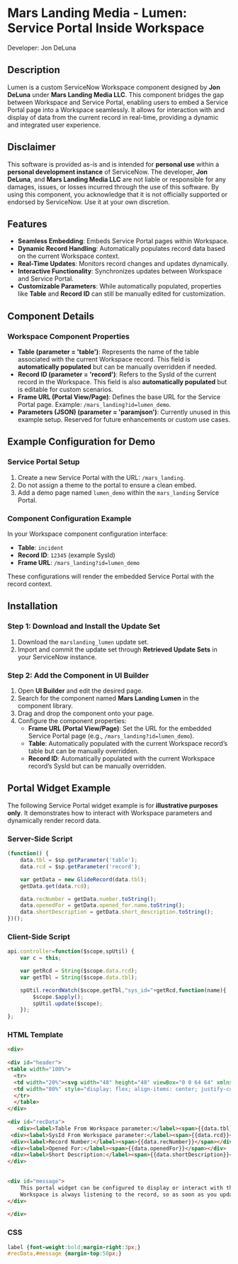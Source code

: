 # Mars Landing Media - Lumen: Service Portal Inside Workspace
Developer: Jon DeLuna
## Description

Lumen is a custom ServiceNow Workspace component designed by **Jon DeLuna** under **Mars Landing Media LLC**. This component bridges the gap between Workspace and Service Portal, enabling users to embed a Service Portal page into a Workspace seamlessly. It allows for interaction with and display of data from the current record in real-time, providing a dynamic and integrated user experience.

## Disclaimer

This software is provided as-is and is intended for **personal use** within a **personal development instance** of ServiceNow. The developer, **Jon DeLuna**, and **Mars Landing Media LLC** are not liable or responsible for any damages, issues, or losses incurred through the use of this software. By using this component, you acknowledge that it is not officially supported or endorsed by ServiceNow. Use it at your own discretion.


## Features

- **Seamless Embedding**: Embeds Service Portal pages within Workspace.
- **Dynamic Record Handling**: Automatically populates record data based on the current Workspace context.
- **Real-Time Updates**: Monitors record changes and updates dynamically.
- **Interactive Functionality**: Synchronizes updates between Workspace and Service Portal.
- **Customizable Parameters**: While automatically populated, properties like **Table** and **Record ID** can still be manually edited for customization.

## Component Details

### Workspace Component Properties

- **Table (parameter = 'table')**: Represents the name of the table associated with the current Workspace record. This field is **automatically populated** but can be manually overridden if needed.
- **Record ID (parameter = 'record')**: Refers to the SysId of the current record in the Workspace. This field is also **automatically populated** but is editable for custom scenarios.
- **Frame URL (Portal View/Page)**: Defines the base URL for the Service Portal page. Example: `/mars_landing?id=lumen_demo`.
- **Parameters (JSON) (parameter = 'paramjson')**: Currently unused in this example setup. Reserved for future enhancements or custom use cases.

## Example Configuration for Demo

### Service Portal Setup
1. Create a new Service Portal with the URL: `/mars_landing`.
2. Do not assign a theme to the portal to ensure a clean embed.
3. Add a demo page named `lumen_demo` within the `mars_landing` Service Portal.

### Component Configuration Example
In your Workspace component configuration interface:
- **Table**: `incident`
- **Record ID**: `12345` (example SysId)
- **Frame URL**: `/mars_landing?id=lumen_demo`

These configurations will render the embedded Service Portal with the record context.

## Installation

### Step 1: Download and Install the Update Set
1. Download the `marslanding_lumen` update set.
2. Import and commit the update set through **Retrieved Update Sets** in your ServiceNow instance.

### Step 2: Add the Component in UI Builder
1. Open **UI Builder** and edit the desired page.
2. Search for the component named **Mars Landing Lumen** in the component library.
3. Drag and drop the component onto your page.
4. Configure the component properties:
   - **Frame URL (Portal View/Page)**: Set the URL for the embedded Service Portal page (e.g., `/mars_landing?id=lumen_demo`).
   - **Table**: Automatically populated with the current Workspace record’s table but can be manually overridden.
   - **Record ID**: Automatically populated with the current Workspace record’s SysId but can be manually overridden.

## Portal Widget Example

The following Service Portal widget example is for **illustrative purposes only**. It demonstrates how to interact with Workspace parameters and dynamically render record data.

### Server-Side Script
```javascript
(function() {
    data.tbl = $sp.getParameter('table');
    data.rcd = $sp.getParameter('record');

    var getData = new GlideRecord(data.tbl);
    getData.get(data.rcd);

    data.recNumber = getData.number.toString();
    data.openedFor = getData.opened_for.name.toString();
    data.shortDescription = getData.short_description.toString();
})();
```
### Client-Side Script
```javascript
api.controller=function($scope,spUtil) {
    var c = this;

    var getRcd = String($scope.data.rcd);
    var getTbl = String($scope.data.tbl);

    spUtil.recordWatch($scope,getTbl,"sys_id="+getRcd,function(name){
        $scope.$apply();
        spUtil.update($scope);
    });
};
```


### HTML Template
```html
<div>
  
<div id="header">
<table width="100%">
  <tr>
  <td width="20%"><svg width="48" height="48" viewBox="0 0 64 64" xmlns="http://www.w3.org/2000/svg" fill="#000000"><g id="SVGRepo_bgCarrier" stroke-width="0"></g><g id="SVGRepo_tracerCarrier" stroke-linecap="round" stroke-linejoin="round"></g><g id="SVGRepo_iconCarrier"> <path d="m16.59 14a24.69 24.69 0 0 1 11.06-6.52c6.56-1.63 11.81-1 15.37 1.25s4.63 4.37 4.63 4.37l2.35-1.75s-2.31-5.5 2.57-6.81 5.81 2.69 5.62 5.81-2.35 3.75-3.19 3.88a9.11 9.11 0 0 1 -2.69-.44l-2.68 4a15.54 15.54 0 0 1 1.48 6.21 37.51 37.51 0 0 1 -.11 5.58s3.59 1.5 3.71 1.5 2.92-1 3.92-.17.71 1.59.71 1.59 2 0 1.54 1.75a2.75 2.75 0 0 1 -1.67 2.08 1.16 1.16 0 0 1 .5 1.54 2.64 2.64 0 0 1 -3.27 1.13 6.39 6.39 0 0 1 -2.33-3.17 8 8 0 0 1 -.29-1.54l-3.17-1s-2.58 8.62-3.71 12.16-1.79 5.84-1.79 5.84 3.87 0 4.33 1.91.42 4.92 0 5.21-5 .67-8.41.67-4.54-.79-4.5-1.33 0-7.55-.25-7.67a16.22 16.22 0 0 0 -4 0c-1.67.16-2.88.62-2.92 1s.25 7.29 0 7.75-6.25.95-10.17 1-4.58 0-4.58-.42-.67-5 .63-5.71a19 19 0 0 1 4.7-1s-2.87-7.83-4.29-11.75-2.37-6.92-2.37-6.92l-3.25.97s.29 1.62-.5 2.21-2.25 1-3 0a2.48 2.48 0 0 1 -.34-2.09 2.75 2.75 0 0 1 -1.33-2.41c.21-1.46.79-2 1.13-2.17a2.63 2.63 0 0 1 .87-.08s.87-1.63 2.1-1.3a1.59 1.59 0 0 1 1.3 1.34l2.25-.84a16.34 16.34 0 0 1 -.13-7 11.6 11.6 0 0 1 2.29-5.25l-4.41-4.62a5.46 5.46 0 0 1 -4.13.92c-2.17-.55-4.17-2.71-2.44-6s7.27-3.59 8.63-1.71 0 4.33 0 4.33z" fill="#1d1d1b"></path> <path d="m8.32 31.37-.55-.87s.21-1 1.05-.63 1 1.59 1.12 1.54 2.5-.95 2.63-.7.54 2.41.54 2.41-4 1-4 1.25.33 1.63-.21 2.09-1.33.5-1.5.16-.29-1.16 0-1.21.58-.2.58-.33-.08-.71-.08-.71-1 .34-1.5-.21-.92-2.08-.4-2.45a1.38 1.38 0 0 1 1.54-.09c.19.25.78-.25.78-.25z" fill="#ddc07c"></path> <path d="m12.15 31.41c.08.13.29.71.08.84a2.35 2.35 0 0 1 -.79.12s-.37-.54-.21-.66a4.31 4.31 0 0 1 .92-.3z" fill="#1d1d1b"></path> <path d="m8.48 6c1.73-.32 3.21.41 3.46 2s-1.83 4-3.25 4.58-3.33.46-4.12-.75-1.05-4.92 3.91-5.83z" fill="#fab900"></path> <path d="m12 11.21a37.25 37.25 0 0 1 4 3.79 5 5 0 0 1 -.75 1.29s-4.25-3.67-4.1-3.88.85-1.2.85-1.2z" fill="#ddc07c"></path> <path d="m52.9 5.75c1.41-.46 3.83-.21 4.37 3.08s-1.5 4.54-3.54 4.13a3.52 3.52 0 0 1 -2.87-3.88c.08-1.83.87-2.96 2.04-3.33z" fill="#fab900"></path> <path d="m50.52 12.16c.13.17 1.21 1 1.09 1.17s-2.29 3-2.29 3a19.78 19.78 0 0 1 -1-2.21c.04-.12 2.2-1.96 2.2-1.96z" fill="#ddc07c"></path> <path d="m25.27 9.71c2.44-1.12 8.67-1.92 13-1.25s8.73 5.87 9.73 9.54a50.26 50.26 0 0 1 1.34 7.58s-3.63-2.16-3.8-2-.2.75-.08.84 3.79 1.66 3.88 2 0 2.58 0 2.58a33.71 33.71 0 0 0 -3.63-1.58c-.08.12-.46.62 0 .75a22.81 22.81 0 0 1 3.46 2c0 .16-.33 2.7-.33 2.7s-2.75-1.54-2.88-1.5-.29.59-.12.63 2.87 1.67 2.83 1.92-3.67 11.83-3.81 11.87a21.14 21.14 0 0 1 -2.17-.92s-.33.59-.17.67 2.13.87 2 1.08-.38 1-.38 1a13.08 13.08 0 0 0 -2.33-1.08c-.13.12-.34.42-.13.58a23.7 23.7 0 0 1 2.32 1.09c0 .16 0 .83-.12.83a22.27 22.27 0 0 0 -2.52-1.04c-.21.08-.46.5-.21.66s2.46 1.09 2.42 1.34a5.33 5.33 0 0 1 -.38.87 22.57 22.57 0 0 0 -2.25-1.29c-.12 0-.29.62-.17.71a13.53 13.53 0 0 1 2 1.29c0 .12-2.66.29-2.7.62a1.91 1.91 0 0 0 0 .92c.08.17 3 0 4.83.25s2.63.21 2.71.67.29 3.29 0 3.37-5.71 0-7.08-.08-2.13-.33-2.13-.58-.08-7.75-.29-8-3.25-.63-5.71-.5a14 14 0 0 0 -4.46 1 8.58 8.58 0 0 0 -1.29-1.05c-.17 0-.58.3-.46.5s1.25 1.13 1.25 1.25a4 4 0 0 1 -.08.5 20.39 20.39 0 0 0 -3-1.87c-.17.12-.37.62-.17.75a29.24 29.24 0 0 1 3.13 2.33c0 .21.08 1.21.08 1.21s-2.62-1.75-2.79-1.5-.21.79-.08.88 2.79 1.25 2.83 1.54a22.45 22.45 0 0 1 0 3.75c-.16.21-10.62 1-10.75.58s-.12-3.5.17-3.71 6.46-1 6.54-1.21.08-.75-.12-.79-1.38 0-1.42-.08-5.54-14.13-6.75-19.21-1.67-11.83 1.97-16.62 5.27-5.42 8.27-6.79z" fill="#8ec480"></path> <g fill="#1d1d1b"> <path d="m33.32 11.62c.33 0 .33 1 .2 1a11.13 11.13 0 0 0 -6.79 1.88c-3.37 2.33-3.75 3.17-4 3.08s-.7-.25-.62-.46a14.07 14.07 0 0 1 11.17-5.54z"></path> <path d="m43.9 14.91a5.07 5.07 0 0 1 2.17 1.21c0 .21 0 .59-.21.46a16.21 16.21 0 0 1 -2-1c-.09-.17-.17-.5.04-.67z"></path> <path d="m44.57 17.71s2.79 1.12 3 1.7.33.71.08.67a18.75 18.75 0 0 1 -3.17-1.58c-.04-.21-.04-.71.09-.79z"></path> <path d="m45.07 20.83a19.27 19.27 0 0 1 3.08 1.71c.08.29.37.71 0 .54a28.64 28.64 0 0 1 -3.21-1.54 3.11 3.11 0 0 1 .13-.71z"></path> </g> <path d="m51.19 30.58c.17.08 3.58 1.54 3.71 1.58s2-.87 3-.58.75.83.66 1.08-.37.75-.16.92.21.29.33.29.54-.62.88-.41a1.16 1.16 0 0 1 .12 1.54 5.3 5.3 0 0 1 -1.58 1.21c-.17 0-.25.5-.08.62s1.08.42.87.79a1.58 1.58 0 0 1 -2.42.46c-1.2-1-1.58-3.67-1.62-3.87a2.43 2.43 0 0 0 -.5-.92 35.91 35.91 0 0 1 -3.5-1.13c0-.16.29-1.58.29-1.58z" fill="#ddc07c"></path> <path d="m32.57 39.08c.16 0 3.66.42 6.2-.83s4.09-3.25 4.42-3.17.79.58.71.75a10 10 0 0 1 -4.63 4.17c-3.16 1.41-6.29 1.54-6.54 1.29s-.58-2.13-.16-2.21z" fill="#1d1d1b"></path> <path d="m30.69 18.16c3.71-.82 9.08.21 11.17 4.63s1.54 10.33-3.29 13.08-11.3 2.67-14.3-.21-5.16-14.91 6.42-17.5z" fill="#1d1d1b"></path> <path d="m30.93 19.49c3.2-.71 7.84.18 9.64 4s1.33 8.92-2.84 11.29-9.73 2.3-12.34-.18-4.46-12.88 5.54-15.11z" fill="#e6e4da"></path> <path d="m31.46 25a3 3 0 0 1 2.38 5.35c-1.46.83-3.41.81-4.32-.06a3.27 3.27 0 0 1 1.94-5.29z" fill="#1d1d1b"></path> <path d="m32.23 26a1.6 1.6 0 0 1 1.59.46c.41.5-1 1.66-1.17 1.58s-1.17-1.63-.42-2.04z" fill="#e6e4da"></path> </g></svg></td>
  <td width="80%" style="display: flex; align-items: center; justify-content: center;"><h3>MARS LANDING MEDIA LLC</h3></td>
  </tr>
  </table>  
</div> 
  
<div id="recData">
   <div><label>Table From Workspace parameter:</label><span>{{data.tbl}}</span></div>
 <div><label>SysId From Workspace parameter:</label><span>{{data.rcd}}</span></div>
 <div><label>Record Number:</label><span>{{data.recNumber}}</span></div>
 <div><label>Opened For:</label><span>{{data.openedFor}}</span></div>
 <div><label>Short Description:</label><span>{{data.shortDescription}}</span></div>
</div>  
  
  
<div id="message">
    This portal widget can be configured to display or interact with the workspace record data.
    Workspace is always listening to the record, so as soon as you update it from the portal widget it should refresh workspace.
</div>
  
</div>
```

### CSS
```css
label {font-weight:bold;margin-right:3px;}
#recData,#message {margin-top:50px;}
```



